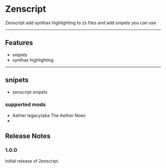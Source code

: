 # Zenscript

Zenscript add synthax highlighting to zs files and add snipets you can use

-----------------------------

## Features

- snipets
- synthax highlighting

-----------------------------

## snipets

- zenscript snipets

### supported mods

- Aether legacy(aka The Aether Now)
- 

## Release Notes

### 1.0.0

Initial release of 2enscript.